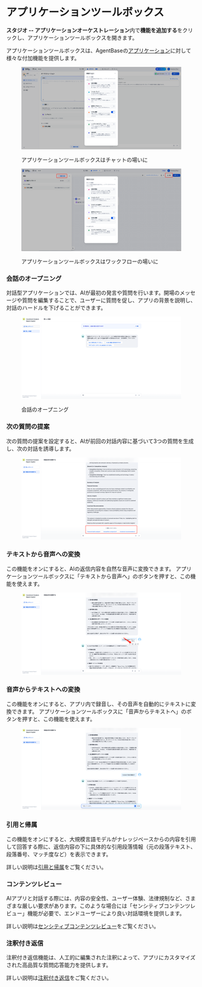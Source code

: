 # アプリケーションツールボックス

**スタジオ -- アプリケーションオーケストレーション**内で**機能を追加する**をクリックし、アプリケーションツールボックスを開きます。

アプリケーションツールボックスは、AgentBaseの[アプリケーション](../#application_type)に対して様々な付加機能を提供します。

<figure><img src="../../../../img/jp-app-toolkits-1.png" alt=""><figcaption><p>アプリケーションツールボックスはチャットの場いに</p></figcaption></figure>

<figure><img src="../../../../img/jp-app-toolkits-4.png" alt=""><figcaption><p>アプリケーションツールボックスはワックフローの場いに</p></figcaption></figure>

### 会話のオープニング

対話型アプリケーションでは、AIが最初の発言や質問を行います。開場のメッセージや質問を編集することで、ユーザーに質問を促し、アプリの背景を説明し、対話のハードルを下げることができます。

<figure><img src="../../../../img/jp-app-toolkits-2.png" alt=""><figcaption><p>会話のオープニング</p></figcaption></figure>

### 次の質問の提案

次の質問の提案を設定すると、AIが前回の対話内容に基づいて3つの質問を生成し、次の対話を誘導します。

<figure><img src="../../../../img/jp-app-toolkits-3.png" alt=""><figcaption></figcaption></figure>

### テキストから音声への変換

この機能をオンにすると、AIの返信内容を自然な音声に変換できます。
アプリケーションツールボックスに「テキストから音声へ」のボタンを押すと、この機能を使えます。

<figure><img src="../../../../img/jp-app-toolkits-5.png" alt=""><figcaption></figcaption></figure>

### 音声からテキストへの変換

この機能をオンにすると、アプリ内で録音し、その音声を自動的にテキストに変換できます。
アプリケーションツールボックスに「音声からテキストへ」のボタンを押すと、この機能を使えます。

<figure><img src="../../../../img/jp-app-toolkits-6.png" alt=""><figcaption></figcaption></figure>

### 引用と帰属

この機能をオンにすると、大規模言語モデルがナレッジベースからの内容を引用して回答する際に、返信内容の下に具体的な引用段落情報（元の段落テキスト、段落番号、マッチ度など）を表示できます。

詳しい説明は[引用と帰属](../../knowledge-base/retrieval-test-and-citation.md#id-2-yin-yong-yu-gui-shu)をご覧ください。

### コンテンツレビュー

AIアプリと対話する際には、内容の安全性、ユーザー体験、法律規制など、さまざまな厳しい要求があります。このような場合には「センシティブコンテンツレビュー」機能が必要で、エンドユーザーにより良い対話環境を提供します。

詳しい説明は[センシティブコンテンツレビュー](moderation-tool.md)をご覧ください。

### 注釈付き返信

注釈付き返信機能は、人工的に編集された注釈によって、アプリにカスタマイズされた高品質な質問応答能力を提供します。

詳しい説明は[注釈付き返信](../../biao-zhu/annotation-reply.md)をご覧ください。